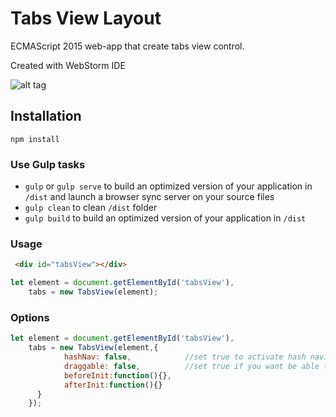 Tabs View Layout
=======
ECMAScript 2015 web-app that create tabs view control. 

Created with WebStorm IDE

![alt tag](https://api.monosnap.com/rpc/file/download?id=4eM2NByjKeQ8bVkVw2VFjSC8lkvpJ6)

## Installation

```
npm install
```

### Use Gulp tasks


* `gulp` or `gulp serve` to build an optimized version of your application in `/dist` and launch a browser sync server on your source files
* `gulp clean` to clean `/dist` folder
* `gulp build` to build an optimized version of your application in `/dist`


### Usage
```html
 <div id="tabsView"></div>
```

```js
let element = document.getElementById('tabsView'),
    tabs = new TabsView(element);
```

### Options

```js
let element = document.getElementById('tabsView'),
    tabs = new TabsView(element,{
            hashNav: false,            //set true to activate hash navigation to save tabs state
            draggable: false,          //set true if you want be able to sort tabs with drag and drop
            beforeInit:function(){},   
            afterInit:function(){}
      }
    });
```
